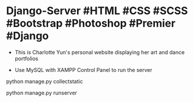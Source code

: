 # Django-Server #HTML #CSS #SCSS #Bootstrap #Photoshop #Premier #Django
-	This is Charlotte Yun's personal website displaying her art and dance portfolios

- Use MySQL with XAMPP Control Panel to run the server

python manage.py collectstatic

python manage.py runserver
